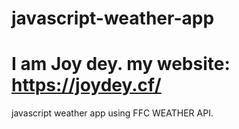 # javascript-weather-app
# I am Joy dey. my website: https://joydey.cf/

javascript weather app using FFC WEATHER API.
